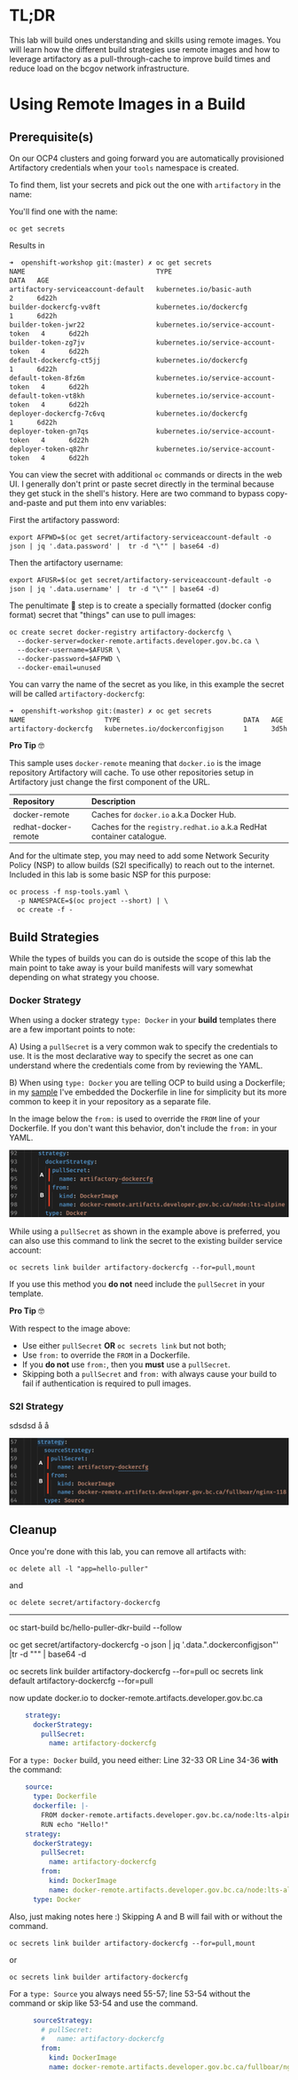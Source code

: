 # TL;DR

This lab will build ones understanding and skills using remote images. You will learn how the different build strategies use remote images and how to leverage artifactory as a pull-through-cache to improve build times and reduce load on the bcgov network infrastructure.

# Using Remote Images in a Build

## Prerequisite(s)

On our OCP4 clusters and going forward you are automatically provisioned Artifactory credentials when your `tools` namespace is created. 

To find them, list your secrets and pick out the one with `artifactory` in the name:

You'll find one with the name:

```console
oc get secrets
```

Results in

```console
➜  openshift-workshop git:(master) ✗ oc get secrets
NAME                                 TYPE                                  DATA   AGE
artifactory-serviceaccount-default   kubernetes.io/basic-auth              2      6d22h
builder-dockercfg-vv8ft              kubernetes.io/dockercfg               1      6d22h
builder-token-jwr22                  kubernetes.io/service-account-token   4      6d22h
builder-token-zg7jv                  kubernetes.io/service-account-token   4      6d22h
default-dockercfg-ct5jj              kubernetes.io/dockercfg               1      6d22h
default-token-8fz6m                  kubernetes.io/service-account-token   4      6d22h
default-token-vt8kh                  kubernetes.io/service-account-token   4      6d22h
deployer-dockercfg-7c6vq             kubernetes.io/dockercfg               1      6d22h
deployer-token-gn7qs                 kubernetes.io/service-account-token   4      6d22h
deployer-token-q82hr                 kubernetes.io/service-account-token   4      6d22h
```

You can view the secret with additional `oc` commands or directs in the web UI. I generally don't print or paste secret directly in the terminal because they get stuck in the shell's history. Here are two command to bypass copy-and-paste and put them into env variables:

First the artifactory password:
```console
export AFPWD=$(oc get secret/artifactory-serviceaccount-default -o json | jq '.data.password' |  tr -d "\"" | base64 -d)
```

Then the artifactory username:
```console
export AFUSR=$(oc get secret/artifactory-serviceaccount-default -o json | jq '.data.username' |  tr -d "\"" | base64 -d)
```

The penultimate 🧐 step is to create a specially formatted (docker config format) secret that "things" can use to pull images:

```console
oc create secret docker-registry artifactory-dockercfg \
  --docker-server=docker-remote.artifacts.developer.gov.bc.ca \
  --docker-username=$AFUSR \
  --docker-password=$AFPWD \
  --docker-email=unused
```

You can varry the name of the secret as you like, in this example the secret will be called `artifactory-dockercfg`:

```console
➜  openshift-workshop git:(master) ✗ oc get secrets
NAME                    TYPE                               DATA   AGE
artifactory-dockercfg   kubernetes.io/dockerconfigjson     1      3d5h
```

**Pro Tip** 🤓
 
 This sample uses `docker-remote` meaning that `docker.io` is the image repository Artifactory will cache. To use other repositories setup in Artifactory just change the first component of the URL.

| Repository           | Description |
| :------------------- | :---------- |
| docker-remote        | Caches for `docker.io` a.k.a Docker Hub. |
| redhat-docker-remote | Caches for the `registry.redhat.io` a.k.a RedHat container catalogue. |


And for the ultimate step, you may need to add some Network Security Policy (NSP) to allow builds (S2I specifically) to reach out to the internet. Included in this lab is some basic NSP for this purpose:

```console
oc process -f nsp-tools.yaml \
  -p NAMESPACE=$(oc project --short) | \
  oc create -f -
```

## Build Strategies

While the types of builds you can do is outside the scope of this lab the main point to take away is your build manifests will vary somewhat depending on what strategy you choose.

### Docker Strategy

When using a docker strategy `type: Docker` in your **build** templates there are a few important points to note:

A) Using a `pullSecret` is a very common wak to specify the credentials to use. It is the most declarative way to specify the secret as one can understand where the credentials come from by reviewing the YAML.

B) When using `type: Docker` you are telling OCP to build using a Dockerfile; in my [sample](./build.yaml) I've embedded the Dockerfile in line for simplicity but its more common to keep it in your repository as a separate file.

In the image below the `from:` is used to override the `FROM` line of your Dockerfile. If you don't want this behavior, don't include the `from:` in your YAML.

![Docker Strategy](./doc/docker-strategy.png "Docker Strategy")

While using a `pullSecret` as shown in the example above is preferred, you can also use this command to link the secret to the existing builder service account:

```console
oc secrets link builder artifactory-dockercfg --for=pull,mount
```

If you use this method you **do not** need include the `pullSecret` in your template.

**Pro Tip** 🤓

With respect to the image above:
- Use either `pullSecret` **OR** `oc secrets link` but not both;
- Use `from:` to override the `FROM` in a Dockerfile.
- If you **do not** use `from:`, then you **must** use a `pullSecret`.
- Skipping both a `pullSecret` and `from:` with always cause your build to fail if authentication is required to pull images.

### S2I Strategy

sdsdsd
å
å

![S2I Strategy](./doc/s2i-strategy.png "S2I Strategy")

## Cleanup

Once you're done with this lab, you can remove all artifacts with:

```console
oc delete all -l "app=hello-puller"
```

and

```console
oc delete secret/artifactory-dockercfg
```

-------------------

oc start-build bc/hello-puller-dkr-build --follow


oc get secret/artifactory-dockercfg -o json | jq '.data.".dockerconfigjson"' |tr -d "\"" | base64 -d

oc secrets link builder artifactory-dockercfg --for=pull
oc secrets link default artifactory-dockercfg --for=pull

now update docker.io to docker-remote.artifacts.developer.gov.bc.ca

```yaml
    strategy:
      dockerStrategy:
        pullSecret:
          name: artifactory-dockercfg
```


For a `type: Docker` build, you need either:
Line 32-33 OR Line 34-36 **with** the command:

```yaml
    source:
      type: Dockerfile
      dockerfile: |-
        FROM docker-remote.artifacts.developer.gov.bc.ca/node:lts-alpine
        RUN echo "Hello!"
    strategy:
      dockerStrategy:
        pullSecret:
          name: artifactory-dockercfg
        from: 
          kind: DockerImage
          name: docker-remote.artifacts.developer.gov.bc.ca/node:lts-alpine
      type: Docker
```
Also, just making notes here :) Skipping A and B will fail with or without the command.

```console
oc secrets link builder artifactory-dockercfg --for=pull,mount
```
or
```console
oc secrets link builder artifactory-dockercfg
```

For a `type: Source` you always need 55-57; line 53-54 without the command or
skip like 53-54 and use the command.

```yaml
      sourceStrategy:
        # pullSecret:
        #   name: artifactory-dockercfg
        from: 
          kind: DockerImage
          name: docker-remote.artifacts.developer.gov.bc.ca/fullboar/nginx-118
```